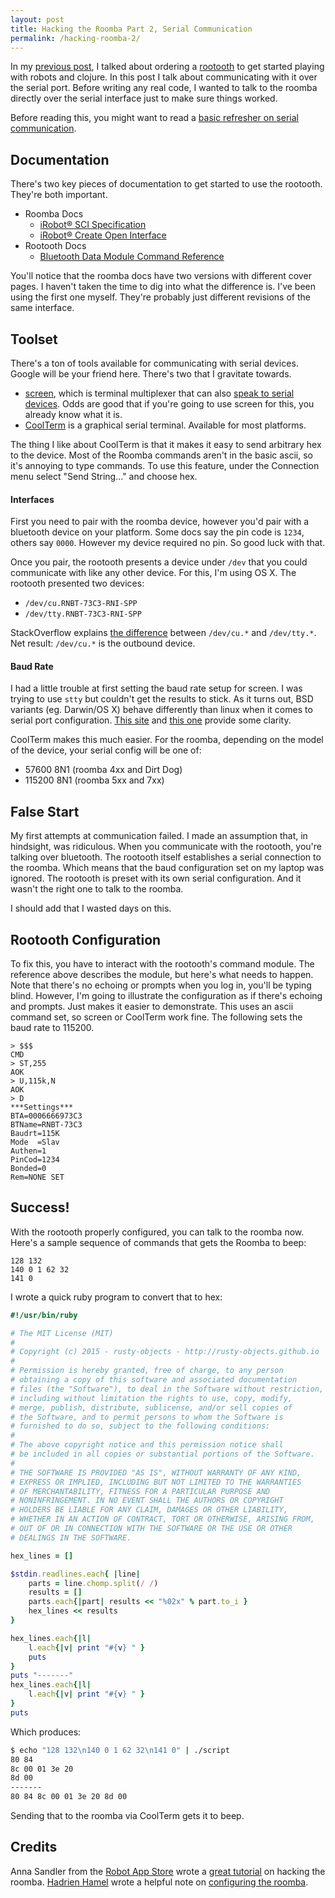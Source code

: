 ```yaml
---
layout: post
title: Hacking the Roomba Part 2, Serial Communication
permalink: /hacking-roomba-2/
---
```


In my [previous post](/hacking-roomba-1), I talked about ordering a [rootooth](https://www.sparkfun.com/products/12581) to get started playing with robots and clojure.  In this post I talk about communicating with it over the serial port.  Before writing any real code, I wanted to talk to the roomba directly over the serial interface just to make sure things worked.

Before reading this, you might want to read a [basic refresher on serial communication](https://learn.sparkfun.com/tutorials/serial-communication).

## Documentation
There's two key pieces of documentation to get started to use the rootooth.  They're both important.

* Roomba Docs
  * [iRobot&reg; SCI Specification](http://www.robotappstore.com/files/KB/Roomba/Roomba_SCI_Spec_Manual.pdf)
  * [iRobot&reg; Create Open Interface](http://www.irobot.com/filelibrary/pdfs/hrd/create/Create%20Open%20Interface_v2.pdf)
* Rootooth Docs
  * [Bluetooth Data Module Command Reference](http://cdn.sparkfun.com/datasheets/Wireless/Bluetooth/bluetooth_cr_UG-v1.0r.pdf)

You'll notice that the roomba docs have two versions with different cover pages.  I haven't taken the time to dig into what the difference is.  I've been using the first one myself.  They're probably just different revisions of the same interface.

## Toolset

There's a ton of tools available for communicating with serial devices.  Google will be your friend here.  There's two that I gravitate towards.

* [screen](https://www.gnu.org/software/screen/manual/screen.html), which is terminal multiplexer that can also [speak to serial devices](http://www.cyberciti.biz/hardware/5-linux-unix-commands-for-connecting-to-the-serial-console/).  Odds are good that if you're going to use screen for this, you already know what it is.
* [CoolTerm](http://freeware.the-meiers.org/) is a graphical serial terminal.  Available for most platforms.

The thing I like about CoolTerm is that it makes it easy to send arbitrary hex to the device.  Most of the Roomba commands aren't in the basic ascii, so it's annoying to type commands.  To use this feature, under the Connection menu select "Send String..." and choose hex.

#### Interfaces
First you need to pair with the roomba device, however you'd pair with a bluetooth device on your platform.  Some docs say the pin code is `1234`, others say `0000`.  However my device required no pin.  So good luck with that.

Once you pair, the rootooth presents a device under `/dev` that you could communicate with like any other device.  For this, I'm using OS X.  The rootooth presented two devices:

* `/dev/cu.RNBT-73C3-RNI-SPP`
* `/dev/tty.RNBT-73C3-RNI-SPP`

StackOverflow explains [the difference](http://stackoverflow.com/questions/8632586/macos-whats-the-difference-between-dev-tty-and-dev-cu) between `/dev/cu.*` and `/dev/tty.*`.  Net result: `/dev/cu.*` is the outbound device.

#### Baud Rate
I had a little trouble at first setting the baud rate setup for screen.  I was trying to use `stty` but couldn't get the results to stick.  As it turns out, BSD variants (eg. Darwin/OS X) behave differently than linux when it comes to serial port configuration.  [This site](http://www.clearchain.com/blog/posts/using-serial-devices-in-freebsd-how-to-set-a-terminal-baud-rate) and [this one](https://discussions.apple.com/thread/3798003) provide some clarity.

CoolTerm makes this much easier.  For the roomba, depending on the model of the device, your serial config will be one of:

* 57600 8N1 (roomba 4xx and Dirt Dog)
* 115200 8N1 (roomba 5xx and 7xx)

## False Start

My first attempts at communication failed.  I made an assumption that, in hindsight, was ridiculous.  When you communicate with the rootooth, you're talking over bluetooth.  The rootooth itself establishes a serial connection to the roomba.  Which means that the baud configuration set on my laptop was ignored.  The rootooth is preset with its own serial configuration.  And it wasn't the right one to talk to the roomba.

I should add that I wasted days on this.

## Rootooth Configuration

To fix this, you have to interact with the rootooth's command module.  The reference above describes the module, but here's what needs to happen.  Note that there's no echoing or prompts when you log in, you'll be typing blind.  However, I'm going to illustrate the configuration as if there's echoing and prompts.  Just makes it easier to demonstrate.  This uses an ascii command set, so screen or CoolTerm work fine.  The following sets the baud rate to 115200.

```
> $$$
CMD
> ST,255
AOK
> U,115k,N
AOK
> D
***Settings***
BTA=0006666973C3
BTName=RNBT-73C3
Baudrt=115K
Mode  =Slav
Authen=1
PinCod=1234
Bonded=0
Rem=NONE SET
```

## Success!

With the rootooth properly configured, you can talk to the roomba now.  Here's a sample sequence of commands that gets the Roomba to beep:

```
128 132
140 0 1 62 32
141 0
```

I wrote a quick ruby program to convert that to hex:

```ruby
#!/usr/bin/ruby

# The MIT License (MIT)
#
# Copyright (c) 2015 - rusty-objects - http://rusty-objects.github.io
#
# Permission is hereby granted, free of charge, to any person 
# obtaining a copy of this software and associated documentation 
# files (the "Software"), to deal in the Software without restriction,
# including without limitation the rights to use, copy, modify, 
# merge, publish, distribute, sublicense, and/or sell copies of 
# the Software, and to permit persons to whom the Software is 
# furnished to do so, subject to the following conditions:
#
# The above copyright notice and this permission notice shall 
# be included in all copies or substantial portions of the Software.
#
# THE SOFTWARE IS PROVIDED "AS IS", WITHOUT WARRANTY OF ANY KIND, 
# EXPRESS OR IMPLIED, INCLUDING BUT NOT LIMITED TO THE WARRANTIES 
# OF MERCHANTABILITY, FITNESS FOR A PARTICULAR PURPOSE AND 
# NONINFRINGEMENT. IN NO EVENT SHALL THE AUTHORS OR COPYRIGHT 
# HOLDERS BE LIABLE FOR ANY CLAIM, DAMAGES OR OTHER LIABILITY, 
# WHETHER IN AN ACTION OF CONTRACT, TORT OR OTHERWISE, ARISING FROM, 
# OUT OF OR IN CONNECTION WITH THE SOFTWARE OR THE USE OR OTHER 
# DEALINGS IN THE SOFTWARE.

hex_lines = []

$stdin.readlines.each{ |line|
    parts = line.chomp.split(/ /)
    results = []
    parts.each{|part| results << "%02x" % part.to_i }
    hex_lines << results
}

hex_lines.each{|l|
    l.each{|v| print "#{v} " }
    puts
}
puts "-------"
hex_lines.each{|l|
    l.each{|v| print "#{v} " }
}
puts
```

Which produces:

```bash
$ echo "128 132\n140 0 1 62 32\n141 0" | ./script
80 84 
8c 00 01 3e 20 
8d 00 
-------
80 84 8c 00 01 3e 20 8d 00 
```

Sending that to the roomba via CoolTerm gets it to beep.

## Credits
Anna Sandler from the [Robot App Store](http://www.robotappstore.com/) wrote a [great tutorial](http://www.robotappstore.com/Knowledge-Base/1-Introduction-to-Roomba-Programming/15.html) on hacking the roomba.  [Hadrien Hamel](http://hbot.benou.fr/doku.php?id=about) wrote a helpful note on [configuring the roomba](http://hbot.benou.fr/doku.php?id=rootooth_howto).
